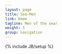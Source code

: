 ```yaml
---
layout: page
title: Sea-Men
link: Home
tagline: Men of the sea!
weight: 1
group: navigation
---
```

{% include JB/setup %}
